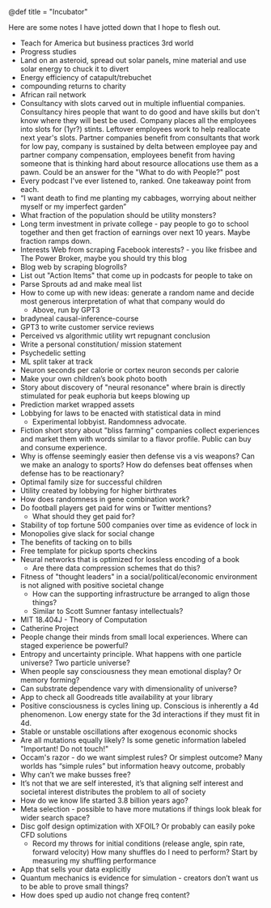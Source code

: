 @def title = "Incubator"

Here are some notes I have jotted down that I hope to flesh out. 

- Teach for America but business practices 3rd world
- Progress studies
- Land on an asteroid, spread out solar panels, mine material and use solar energy to chuck it to divert
- Energy efficiency of catapult/trebuchet
- compounding returns to charity
- African rail network
- Consultancy with slots carved out in multiple influential companies. Consultancy hires people that want to do good and have skills but don't know where they will best be used. Company places all the employees into slots for (1yr?) stints. Leftover employees work to help reallocate next year's slots. Partner companies benefit from consultants that work for low pay, company is sustained by delta between employee pay and partner company compensation, employees benefit from having someone that is thinking hard about resource allocations use them as a pawn. Could be an answer for the "What to do with People?" post
- Every podcast I've ever listened to, ranked. One takeaway point from each.
- “I want death to find me planting my cabbages, worrying about neither myself or my imperfect garden”
- What fraction of the population should be utility monsters?
- Long term investment in private college - pay people to go to school together and then get fraction of earnings over next 10 years. Maybe fraction ramps down.
- Interests Web from scraping Facebook interests? - you like frisbee and The Power Broker, maybe you should try this blog
- Blog web by scraping blogrolls?
- List out "Action Items" that come up in podcasts for people to take on
- Parse Sprouts ad and make meal list
- How to come up with new ideas: generate a random name and decide most generous interpretation of what that company would do
    - Above, run by GPT3
- bradyneal causal-inference-course
- GPT3 to write customer service reviews
- Perceived vs algorithmic utility wrt repugnant conclusion
- Write a personal constitution/ mission statement
- Psychedelic setting
- ML split taker at track
- Neuron seconds per calorie or cortex neuron seconds per calorie
- Make your own children’s book photo booth
- Story about discovery of "neural resonance" where brain is directly stimulated for peak euphoria but keeps blowing up
- Prediction market wrapped assets
- Lobbying for laws to be enacted with statistical data in mind
    - Experimental lobbyist. Randomness advocate.
- Fiction short story about "bliss farming" companies collect experiences and market them with words similar to a flavor profile. Public can buy and consume experience. 
- Why is offense seemingly easier then defense vis a vis weapons? Can we make an analogy to sports? How do defenses beat offenses when defense has to be reactionary?
- Optimal family size for successful children
- Utility created by lobbying for higher birthrates
- How does randomness in gene combination work?
- Do football players get paid for wins or Twitter mentions?
    - What should they get paid for?
- Stability of top fortune 500 companies over time as evidence of lock in
- Monopolies give slack for social change
- The benefits of tacking on to bills
- Free template for pickup sports checkins
- Neural networks that is optimized for lossless encoding of a book
    - Are there data compression schemes that do this?
- Fitness of "thought leaders" in a social/political/economic environment is not aligned with positive societal change
    - How can the supporting infrastructure be arranged to align those things?
    - Similar to Scott Sumner fantasy intellectuals?
- MIT 18.404J - Theory of Computation
- Catherine Project
- People change their minds from small local experiences. Where can staged experience be powerful?
- Entropy and uncertainty principle. What happens with one particle universe? Two particle universe?
- When people say consciousness they mean emotional display? Or memory forming?
- Can substrate dependence vary with dimensionality of universe?
- App to check all Goodreads title availability at your library
- Positive consciousness is cycles lining up. Conscious is inherently a 4d phenomenon. Low energy state for the 3d interactions if they must fit in 4d.
- Stable or unstable oscillations after exogenous economic shocks
- Are all mutations equally likely? Is some genetic information labeled "Important! Do not touch!"
- Occam's razor - do we want simplest rules? Or simplest outcome? Many worlds has “simple rules” but information heavy outcome, probably
- Why can’t we make busses free?
- It’s not that we are self interested, it’s that aligning self interest and societal interest distributes the problem to all of society
- How do we know life started 3.8 billion years ago?
- Meta selection - possible to have more mutations if things look bleak for wider search space?
- Disc golf design optimization with XFOIL? Or probably can easily poke CFD solutions
    - Record my throws for initial conditions (release angle, spin rate, forward velocity)
How many shuffles do I need to perform? Start by measuring my shuffling performance
- App that sells your data explicitly
- Quantum mechanics is evidence for simulation - creators don’t want us to be able to prove small things?
- How does sped up audio not change freq content?
